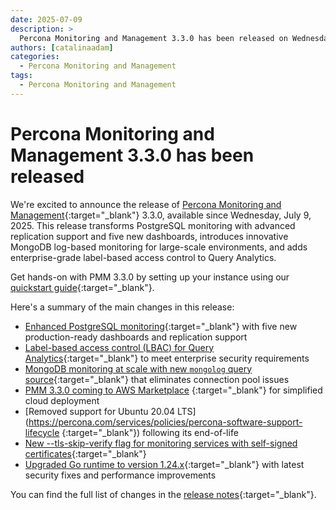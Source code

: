 ```yaml
---
date: 2025-07-09
description: >
  Percona Monitoring and Management 3.3.0 has been released on Wednesday, July 9, 2025.
authors: [catalinaadam]
categories:
  - Percona Monitoring and Management
tags:
  - Percona Monitoring and Management
---
```


# Percona Monitoring and Management 3.3.0 has been released

<!-- more -->

We're excited to announce the release of [Percona Monitoring and Management](https://docs.percona.com/percona-monitoring-and-management/3/index.html){:target="_blank"} 3.3.0, available since Wednesday, July 9, 2025. This release transforms PostgreSQL monitoring with advanced replication support and five new dashboards, introduces innovative MongoDB log-based monitoring for large-scale environments, and adds enterprise-grade label-based access control to Query Analytics.

Get hands-on with PMM 3.3.0 by setting up your instance using our [quickstart guide](https://docs.percona.com/percona-monitoring-and-management/3/quickstart/quickstart.html){:target="_blank"}.

Here's a summary of the main changes in this release:

- [Enhanced PostgreSQL monitoring](https://docs.percona.com/percona-monitoring-and-management/3/release-notes/3.3.0.html#enhanced-postgresql-monitoring-with-replication-support){:target="_blank"} with five new production-ready dashboards and replication support 
- [Label-based access control (LBAC) for Query Analytics](https://docs.percona.com/percona-monitoring-and-management/3/admin/roles/access-control/intro.html){:target="_blank"} to meet enterprise security requirements
- [MongoDB monitoring at scale with new `mongolog` query source](https://docs.percona.com/percona-monitoring-and-management/3/install-pmm/install-pmm-client/connect-database/mongodb.html?h=mongolo#set-up-mongolog-for-mongodb){:target="_blank"} that eliminates connection pool issues
- [PMM 3.3.0 coming to AWS Marketplace](https://aws.amazon.com/marketplace/pp/prodview-uww55ejutsnom?sr=0-1&ref_=beagle&applicationId=AWSMPContessa) {:target="_blank"} for simplified cloud deployment
- [Removed support for Ubuntu 20.04 LTS](https://percona.com/services/policies/percona-software-support-lifecycle {:target="_blank"}) following its end-of-life 
- [New --tls-skip-verify flag for monitoring services with self-signed certificates](https://docs.percona.com/percona-monitoring-and-management/3/release-notes/3.3.0.html#improvements){:target="_blank"}
- [Upgraded Go runtime to version 1.24.x](https://docs.percona.com/percona-monitoring-and-management/3/release-notes/3.3.0.html#improvements){:target="_blank"} with latest security fixes and performance improvements

You can find the full list of changes in the [release notes](https://docs.percona.com/percona-monitoring-and-management/3/release-notes/3.3.0.html){:target="_blank"}.